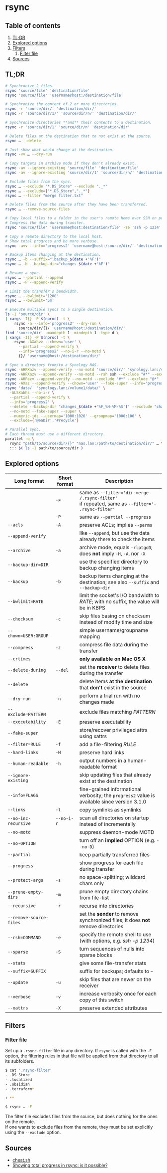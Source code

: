 # rsync

## Table of contents <!-- omit in toc -->

1. [TL;DR](#tldr)
1. [Explored options](#explored-options)
1. [Filters](#filters)
   1. [Filter file](#filter-file)
1. [Sources](#sources)

## TL;DR

```sh
# Synchronize 2 files.
rsync 'source/file' 'destination/file'
rsync 'source/file' 'username@host:/destination/file'

# Synchronize the content of 2 or more directories.
rsync -r 'source/dir/' 'destination/dir/'
rsync -r 'source/dir/1/' 'source/dir/n/' 'destination/dir/'

# Synchronize directories **and** their contents to a destination.
rsync -r 'source/dir/1' 'source/dir/n' 'destination/dir'

# Delete files at the destination that to not exist at the source.
rsync … --delete

# Just show what would change at the destination.
rsync -vv … --dry-run

# Copy targets in archive mode if they don't already exist.
rsync -av --ignore-existing 'source/file' 'destination/file'
rsync -av --ignore-existing 'source/dir/1' 'source/dir/n/' 'destination/dir/'

# Exclude files from the sync.
rsync … --exclude "*.DS_Store" --exclude "._*"
rsync … --exclude={"*.DS_Store","._*"}
rsync … --filter "merge filter.txt"

# Delete files from the source after they have been transferred.
rsync … --remove-source-files

# Copy local files to a folder in the user's remote home over SSH on port 1234.
# Compress the data during transfer.
rsync 'source/file' 'username@host:destination/file' -ze 'ssh -p 1234'

# Copy a remote directory to the local host.
# Show total progress and be more verbose.
rsync -avv --info='progress2' 'username@host:/source/dir/' 'destination/dir/'

# Backup items changing at the destination.
rsync … -b --suffix=".backup_$(date +'%F')"
rsync … -b --backup-dir="changes_$(date +'%F')"

# Resume a sync.
rsync … --partial --append
rsync … -P --append-verify

# Limit the transfer's bandwidth.
rsync … --bwlimit='1200'
rsync … --bwlimit='5m'

# Execute multiple syncs to a single destination.
ls -1 'source/dir' \
| xargs -I{} -P $(nproc) -t \
    rsync -a --info='progress2' --dry-run \
      source/dir/{}/ 'username@host:/destination/dir/'
find 'source/dir' -maxdepth 1 -mindepth 1 -type d \
| xargs -I{} -P $(nproc) -t \
    rsync -AXahvz --chown='user' \
      --partial --append-verify \
      --info='progress2' --no-i-r --no-motd \
      {}/ 'username@host:/destination/dir/'

# Sync a directory from/to a Synology NAS.
rsync -AHPXazv --append-verify --no-motd 'source/dir/' 'synology.lan:/shared/folder/' --dry-run
rsync -AHPXazv --append-verify --no-motd --rsh ssh --exclude "#*" --exclude "@*" 'user@synology.lan:/shared/folder/' 'destination/dir/' --delete --dry-run
rsync -AHPazv --append-verify --no-motd --exclude "#*" --exclude "@*" 'source/dir/' 'user@synology.lan:/shared/folder/' --delete --dry-run
rsync -AXaz --append-verify --chown='user' --fake-super --info='progress2' --no-i-r --no-motd --partial -e "ssh -i /home/user/.ssh/id_ed25519 -o UserKnownHostsFile=/home/user/.ssh/known_hosts" 'source/dir/' 'user@synology.lan:/shared/folder/' -n
rsync 'data/' 'synology.lan:/volume1/data/' \
  -ALSXabhs --no-i-r \
  --partial --append-verify \
  --info='progress2' \
  --delete --backup-dir "changes_$(date +'%F_%H-%M-%S')" --exclude "changes_*" \
  --no-motd --fake-super --super \
  --numeric-ids --usermap='1000:1026' --groupmap='1000:100' \
  --exclude={'@eaDir','#recycle'}

# Parallel sync.
# Each thread must use a different directory.
parallel -q \
  rsync "path/to/source/dir/{}" "nas.lan:/path/to/destination/dir/" … \
  ::: $( ls -1 path/to/source/dir )
```

## Explored options

| Long format             | Short format | Description                                                                                         |
| ----------------------- | ------------ | --------------------------------------------------------------------------------------------------- |
|                         | `-F`         | same as `--filter='dir-merge /.rsync-filter'`<br/>if repeated, same as `--filter='- .rsync-filter'` |
|                         | `-P`         | same as `--partial --progress`                                                                      |
| `--acls`                | `-A`         | preserve ACLs; implies `--perms`                                                                    |
| `--append-verify`       |              | like `--append`, but use the data already there to check the items                                  |
| `--archive`             | `-a`         | archive mode, equals `-rlptgoD`; does **not** imply `-H`, `-A`, nor `-X`                            |
| `--backup-dir=DIR`      |              | use the specified directory to backup changing items                                                |
| `--backup`              | `-b`         | backup items changing at the destination; see also `--suffix` and `--backup-dir`                    |
| `--bwlimit=RATE`        |              | limit the socket's I/O bandwidth to _RATE_; with no suffix, the value will be in KBPS               |
| `--checksum`            | `-c`         | skip files basing on checksum instead of modify time and size                                       |
| `--chown=USER:GROUP`    |              | simple username/groupname mapping                                                                   |
| `--compress`            | `-z`         | compress file data during the transfer                                                              |
| `--crtimes`             |              | **only available on Mac OS X**                                                                      |
| `--delete-during`       | `--del`      | set the **receiver** to delete files during the transfer                                            |
| `--delete`              |              | delete items **at the destination** that **don't** exist in the source                              |
| `--dry-run`             | `-n`         | perform a trial run with no changes made                                                            |
| `--exclude=PATTERN`     |              | exclude files matching _PATTERN_                                                                    |
| `--executability`       | `-E`         | preserve executability                                                                              |
| `--fake-super`          |              | store/recover privileged attrs using xattrs                                                         |
| `--filter=RULE`         | `-f`         | add a file-filtering _RULE_                                                                         |
| `--hard-links`          | `-H`         | preserve hard links                                                                                 |
| `--human-readable`      | `-h`         | output numbers in a human-readable format                                                           |
| `--ignore-existing`     |              | skip updating files that already exist at the destination                                           |
| `--info=FLAGS`          |              | fine-grained informational verbosity; the `progress2` value is available since version 3.1.0        |
| `--links`               | `-l`         | copy symlinks as symlinks                                                                           |
| `--no-inc-recursive`    | `--no-i-r`   | scan all directories on startup instead of incrementally                                            |
| `--no-motd`             |              | suppress daemon-mode MOTD                                                                           |
| `--no-OPTION`           |              | turn off an **implied** OPTION (e.g. `--no-D`)                                                      |
| `--partial`             |              | keep partially transferred files                                                                    |
| `--progress`            |              | show progress for each file during transfer                                                         |
| `--protect-args`        | `-s`         | no space-splitting; wildcard chars only                                                             |
| `--prune-empty-dirs`    | `-m`         | prune empty directory chains from file-list                                                         |
| `--recursive`           | `-r`         | recurse into directories                                                                            |
| `--remove-source-files` |              | set the **sender** to remove synchronized files; it does **not** remove directories                 |
| `--rsh=COMMAND`         | `-e`         | specify the remote shell to use (with options, e.g. _ssh -p 1234_)                                  |
| `--sparse`              | `-S`         | turn sequences of nulls into sparse blocks                                                          |
| `--stats`               |              | give some file-transfer stats                                                                       |
| `--suffix=SUFFIX`       |              | suffix for backups; defaults to `~`                                                                 |
| `--update`              | `-u`         | skip files that are newer on the receiver                                                           |
| `--verbose`             | `-v`         | increase verbosity once for each copy of this switch                                                |
| `--xattrs`              | `-X`         | preserve extended attributes                                                                        |

## Filters

### Filter file

Set up a `.rsync-filter` file in any directory. If `rsync` is called with the `-F` option, the filtering rules in that file will be applied from that directory to all its subfolders.

```sh
$ cat '.rsync-filter'
- .DS_Store
- .localized
- .obsidian
- .terraform*

+ **

$ rsync … -F
```

The filter file excludes files from the source, but does nothing for the ones on the remote.<br/>
If one wants to exclude files from the remote, they must be set explicitly using the `--exclude` option.

## Sources

- [cheat.sh]
- [Showing total progress in rsync: is it possible?]

<!--
  References
  -->

<!-- Others -->
[cheat.sh]: https://cheat.sh/rsync
[showing total progress in rsync: is it possible?]: https://serverfault.com/questions/219013/showing-total-progress-in-rsync-is-it-possible#441724
